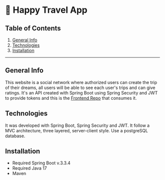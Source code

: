 # :ticket: Happy Travel App

## Table of Contents
1. [General Info](#general-info)
2. [Technologies](#technologies)
3. [Installation](#installation)

***
## General Info

This website is a social network where authorized users can create the trip of their dreams, all users will be able to see each user's trips and can give ratings. It's an API created with Spring Boot using Spring Security and JWT to provide tokens and this is the <a href="https://github.com/MAlexGG/happy-travel-front">Frontend Repo</a> that consumes it.

## Technologies
It was developed with Spring Boot, Spring Security and JWT. It follow a MVC architecture, three layered, server-client style. Use a postgreSQL database.

## Installation
- Required Spring Boot v.3.3.4
- Required Java 17
- Maven
